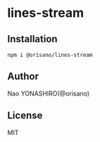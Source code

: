 # lines-stream

## Installation
```
npm i @orisano/lines-stream
```

## Author
Nao YONASHIRO(@orisano)

## License
MIT
